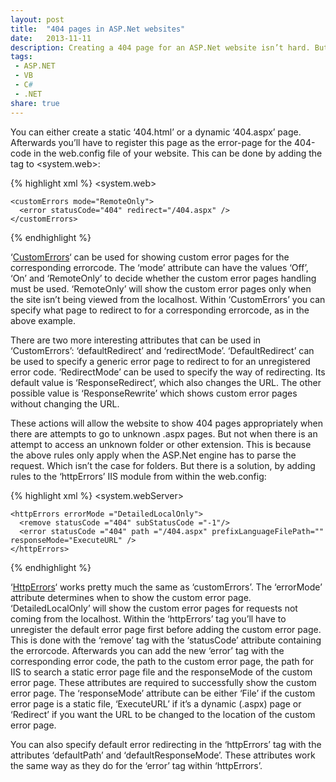 ```yaml
---
layout: post
title:  "404 pages in ASP.Net websites"
date:   2013-11-11
description: Creating a 404 page for an ASP.Net website isn’t hard. But it depends on when you want it to be showed and how it should be showed. I’ll explain the quick and simple way.
tags:
 - ASP.NET
 - VB
 - C#
 - .NET
share: true
---
```

You can either create a static ‘404.html’ or a dynamic ‘404.aspx’ page. Afterwards you’ll have to register this page as the error-page for the 404-code in the web.config file of your website. This can be done by adding the <CustomErrors> tag to <system.web>:

{% highlight xml %}
<system.web>

    <customErrors mode="RemoteOnly">
      <error statusCode="404" redirect="/404.aspx" />
    </customErrors>
{% endhighlight %}

‘[CustomErrors](http://msdn.microsoft.com/en-us/library/h0hfz6fc(v=vs.85).aspx)‘ can be used for showing custom error pages for the corresponding errorcode. The ‘mode’ attribute can have the values ‘Off’, ‘On’ and ‘RemoteOnly’ to decide whether the custom error pages handling must be used. ‘RemoteOnly’ will show the custom error pages only when the site isn’t being viewed from the localhost. Within ‘CustomErrors’ you can specify what page to redirect to for a corresponding errorcode, as in the above example.

There are two more interesting attributes that can be used in ‘CustomErrors’: ‘defaultRedirect’ and ‘redirectMode’. ‘DefaultRedirect’ can be used to specify a generic error page to redirect to for an unregistered error code. ‘RedirectMode’ can be used to specify the way of redirecting. Its default value is ‘ResponseRedirect’, which also changes the URL. The other possible value is ‘ResponseRewrite’ which shows custom error pages without changing the URL.

These actions will allow the website to show 404 pages appropriately when there are attempts to go to unknown .aspx pages. But not when there is an attempt to access an unknown folder or other extension. This is because the above rules only apply when the ASP.Net engine has to parse the request. Which isn’t the case for folders. But there is a solution, by adding rules to the ‘httpErrors’ IIS module from within the web.config:

{% highlight xml %}
<system.webServer>

    <httpErrors errorMode ="DetailedLocalOnly">
      <remove statusCode ="404" subStatusCode ="-1"/>
      <error statusCode ="404" path ="/404.aspx" prefixLanguageFilePath="" responseMode="ExecuteURL" />
    </httpErrors>
{% endhighlight %}

‘[HttpErrors](http://www.iis.net/configreference/system.webserver/httperrors)‘ works pretty much the same as ‘customErrors’. The ‘errorMode’ attribute determines when to show the custom error page. ‘DetailedLocalOnly’ will show the custom error pages for requests not coming from the localhost. Within the ‘httpErrors’ tag you’ll have to unregister the default error page first before adding the custom error page. This is done with the ‘remove’ tag with the ‘statusCode’ attribute containing the errorcode. Afterwards you can add the new ‘error’ tag with the corresponding error code, the path to the custom error page, the path for IIS to search a static error page file and the responseMode of the custom error page. These attributes are required to successfully show the custom error page. The ‘responseMode’ attribute can be either ‘File’ if the custom error page is a static file, ‘ExecuteURL’ if it’s a dynamic (.aspx) page or ‘Redirect’ if you want the URL to be changed to the location of the custom error page.

You can also specify default error redirecting in the ‘httpErrors’ tag with the attributes ‘defaultPath’ and ‘defaultResponseMode’. These attributes work the same way as they do for the ‘error’ tag within ‘httpErrors’.